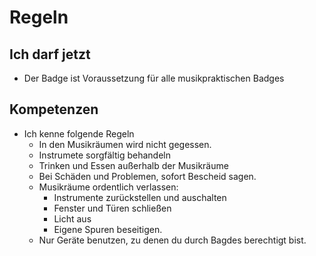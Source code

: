 # Regeln

## Ich darf jetzt

- Der Badge ist Voraussetzung für alle musikpraktischen Badges

## Kompetenzen

- Ich kenne folgende Regeln
    - In den Musikräumen wird nicht gegessen.
    - Instrumete sorgfältig behandeln
    - Trinken und Essen außerhalb der Musikräume
    - Bei Schäden und Problemen, sofort Bescheid sagen. 
    - Musikräume ordentlich verlassen:
        - Instrumente zurückstellen und auschalten
        - Fenster und Türen schließen 
        - Licht aus
        - Eigene Spuren beseitigen.
    - Nur Geräte benutzen, zu denen du durch Bagdes berechtigt bist.
    

&nbsp;